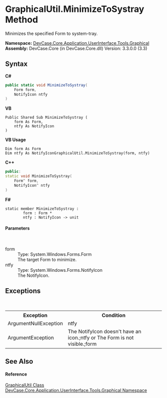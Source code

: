 # GraphicalUtil.MinimizeToSystray Method 
 

Minimizes the specified Form to system-tray.

**Namespace:**&nbsp;<a href="N_DevCase_Core_Application_UserInterface_Tools_Graphical">DevCase.Core.Application.UserInterface.Tools.Graphical</a><br />**Assembly:**&nbsp;DevCase.Core (in DevCase.Core.dll) Version: 3.3.0.0 (3.3)

## Syntax

**C#**<br />
``` C#
public static void MinimizeToSystray(
	Form form,
	NotifyIcon ntfy
)
```

**VB**<br />
``` VB
Public Shared Sub MinimizeToSystray ( 
	form As Form,
	ntfy As NotifyIcon
)
```

**VB Usage**<br />
``` VB Usage
Dim form As Form
Dim ntfy As NotifyIconGraphicalUtil.MinimizeToSystray(form, ntfy)
```

**C++**<br />
``` C++
public:
static void MinimizeToSystray(
	Form^ form, 
	NotifyIcon^ ntfy
)
```

**F#**<br />
``` F#
static member MinimizeToSystray : 
        form : Form * 
        ntfy : NotifyIcon -> unit 

```


#### Parameters
&nbsp;<dl><dt>form</dt><dd>Type: System.Windows.Forms.Form<br />The target Form to minimize.</dd><dt>ntfy</dt><dd>Type: System.Windows.Forms.NotifyIcon<br />The NotifyIcon.</dd></dl>

## Exceptions
&nbsp;<table><tr><th>Exception</th><th>Condition</th></tr><tr><td>ArgumentNullException</td><td>ntfy</td></tr><tr><td>ArgumentException</td><td>The NotifyIcon doesn't have an icon.;ntfy or The Form is not visible.;form</td></tr></table>

## See Also


#### Reference
<a href="T_DevCase_Core_Application_UserInterface_Tools_Graphical_GraphicalUtil">GraphicalUtil Class</a><br /><a href="N_DevCase_Core_Application_UserInterface_Tools_Graphical">DevCase.Core.Application.UserInterface.Tools.Graphical Namespace</a><br />